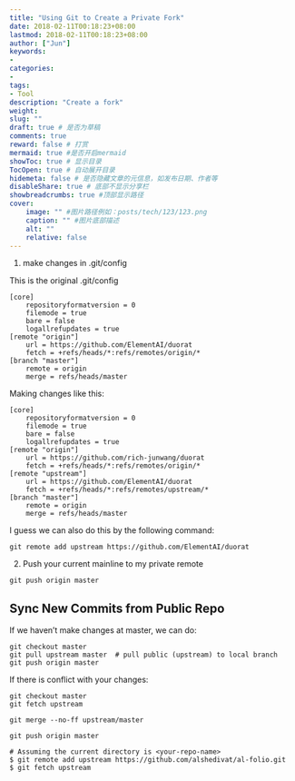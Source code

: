 ```yaml
---
title: "Using Git to Create a Private Fork"
date: 2018-02-11T00:18:23+08:00
lastmod: 2018-02-11T00:18:23+08:00
author: ["Jun"]
keywords: 
- 
categories: 
- 
tags: 
- Tool
description: "Create a fork"
weight:
slug: ""
draft: true # 是否为草稿
comments: true
reward: false # 打赏
mermaid: true #是否开启mermaid
showToc: true # 显示目录
TocOpen: true # 自动展开目录
hidemeta: false # 是否隐藏文章的元信息，如发布日期、作者等
disableShare: true # 底部不显示分享栏
showbreadcrumbs: true #顶部显示路径
cover:
    image: "" #图片路径例如：posts/tech/123/123.png
    caption: "" #图片底部描述
    alt: ""
    relative: false
---
```


1. make changes in .git/config

This is the original .git/config

```
[core]
    repositoryformatversion = 0
    filemode = true
    bare = false
    logallrefupdates = true
[remote "origin"]
    url = https://github.com/ElementAI/duorat
    fetch = +refs/heads/*:refs/remotes/origin/*
[branch "master"]
    remote = origin
    merge = refs/heads/master
```


Making changes like this: 

```
[core]
    repositoryformatversion = 0
    filemode = true
    bare = false
    logallrefupdates = true
[remote "origin"]
    url = https://github.com/rich-junwang/duorat
    fetch = +refs/heads/*:refs/remotes/origin/*
[remote "upstream"]
    url = https://github.com/ElementAI/duorat
    fetch = +refs/heads/*:refs/remotes/upstream/*
[branch "master"]
    remote = origin
    merge = refs/heads/master
```


I guess we can also do this by the following command:

```
git remote add upstream https://github.com/ElementAI/duorat
```


2. Push your current mainline to my private remote

```
git push origin master
```

## Sync New Commits from Public Repo

If we haven’t make changes at master, we can do:

```
git checkout master
git pull upstream master  # pull public (upstream) to local branch
git push origin master
```

If there is conflict with your changes:

```
git checkout master
git fetch upstream

git merge --no-ff upstream/master

git push origin master
```



```
# Assuming the current directory is <your-repo-name>
$ git remote add upstream https://github.com/alshedivat/al-folio.git
$ git fetch upstream
```

